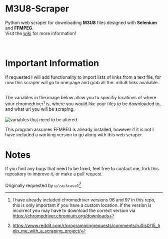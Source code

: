 # M3U8-Scraper
Python web scraper for downloading **M3U8** files designed with **Selenium** and **FFMPEG**. 
<br>
Visit the [wiki](https://github.com/cody-k/M3U8-Scraper/wiki) for more information!

<br> 

# Important Information
If requested I will add functionality to import lists of links from a text file, for now this scraper will go to one page and grab all the .m3u8 links avaliable.


<br> The variables in the image below allow you to specifiy locations of where your chromedriver[^1] is, where you would like your files to be downloaded to, and what url you will be scraping.  <br> <br>
![variables that need to be altered](https://i.imgur.com/GmF5Tem.png)

This program assumes FFMPEG is already installed, however if it is not I have included a working version to go along with this web scraper.

# Notes
If you find any bugs that need to be fixed, feel free to contact me, fork this repository to improve it, or make a pull request.
<br> <br>
Originally requested by `u/zackcase1`[^2]

[^1]: I have already included chromedriver versions 96 and 97 in this repo, this is only important if you have a custom location. If the version is incorrect you may have to download the correct version via https://chromedriver.chromium.org/downloads
[^2]: https://www.reddit.com/r/programmingrequests/comments/ru0is0/15_help_me_with_a_scraping_project/

